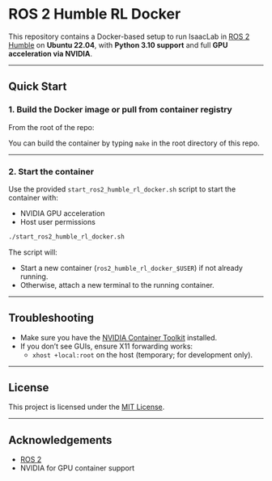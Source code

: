 # ROS 2 Humble RL Docker

This repository contains a Docker-based setup to run IsaacLab in [ROS 2 Humble](https://docs.ros.org/en/humble/) on **Ubuntu 22.04**, with **Python 3.10 support** and full **GPU acceleration via NVIDIA**.

---

## Quick Start

### 1. Build the Docker image or pull from container registry

From the root of the repo:

You can build the container by typing `make` in the root directory of this repo.

---

### 2. Start the container

Use the provided `start_ros2_humble_rl_docker.sh` script to start the container with:
- NVIDIA GPU acceleration
- Host user permissions

```bash
./start_ros2_humble_rl_docker.sh
```

The script will:
- Start a new container (`ros2_humble_rl_docker_$USER`) if not already running.
- Otherwise, attach a new terminal to the running container.

---

## Troubleshooting

- Make sure you have the [NVIDIA Container Toolkit](https://docs.nvidia.com/datacenter/cloud-native/container-toolkit/install-guide.html) installed.
- If you don’t see GUIs, ensure X11 forwarding works:
  - `xhost +local:root` on the host (temporary; for development only).

---

## License

This project is licensed under the [MIT License](LICENSE).

---

## Acknowledgements

- [ROS 2](https://docs.ros.org/en/humble/)
- NVIDIA for GPU container support

